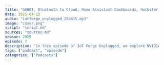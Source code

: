 ```yaml
---
title: "GR00T, Bluetooth to Cloud, Home Assistant Dashboards, Hackster Contests"
date: 2025-04-15
audio: "iotforge_unplugged_250415.mp3"
image: "cover.png"
script: "script.md"
sources: "sources.md"
season: 2025
episode: 7
description: "In this episode of IoT Forge Unplugged, we explore NVIDIA’s Project GR00T and its impact on robotics, Golioth’s new Bluetooth-to-cloud feature, Home Assistant’s latest dashboard upgrades, and two exciting Hackster contests."
tags: ["podcast", "episode"]
categories: ["Podcasts"]
---
```

